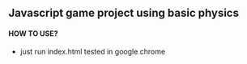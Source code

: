 ## Javascript game project using basic physics

#### HOW TO USE?
 - just run index.html tested in google chrome